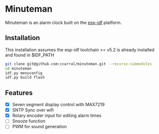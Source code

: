 # Minuteman

Minuteman is an alarm clock built on the [esp-idf](https://github.com/espressif/esp-idf) platform.

## Installation

This installation assumes the esp-idf toolchain >= v5.2 is already installed and found in $IDF_PATH

```sh
git clone git@github.com:ccarral/minuteman.git --recurse-submodules
cd minuteman
idf.py menuconfig
idf.py build flash
```

## Features

- [x] Seven segment display control with MAX7219
- [x] SNTP Sync over wifi
- [x] Rotary encoder input for editing alarm times
- [ ] Snooze function
- [ ] PWM for sound generation
